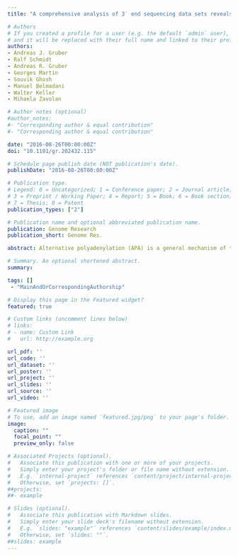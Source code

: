 ```yaml
---
title: "A comprehensive analysis of 3′ end sequencing data sets reveals novel polyadenylation signals and the repressive role of heterogenous ribonucleoprotein C on cleavage and polyadenylation"

# Authors
# If you created a profile for a user (e.g. the default `admin` user), write the username (folder name) here 
# and it will be replaced with their full name and linked to their profile.
authors:
- Andreas J. Gruber
- Ralf Schmidt
- Andreas R. Gruber
- Georges Martin
- Souvik Ghosh
- Manuel Belmadani
- Walter Keller
- Mihaela Zavolan

# Author notes (optional)
#author_notes:
#- "Corresponding author & equal contribution"
#- "Corresponding author & equal contribution"

date: "2016-08-26T00:00:00Z"
doi: "10.1101/gr.202432.115"

# Schedule page publish date (NOT publication's date).
publishDate: "2016-08-26T00:00:00Z"

# Publication type.
# Legend: 0 = Uncategorized; 1 = Conference paper; 2 = Journal article;
# 3 = Preprint / Working Paper; 4 = Report; 5 = Book; 6 = Book section;
# 7 = Thesis; 8 = Patent
publication_types: ["2"]

# Publication name and optional abbreviated publication name.
publication: Genome Research
publication_short: Genome Res.

abstract: Alternative polyadenylation (APA) is a general mechanism of transcript diversification in mammals, which has been recently linked to proliferative states and cancer. Different 3’ untranslated region (3’ UTR) isoforms interact with different RNA-binding proteins (RBPs), which modify the stability, translation, and subcellular localization of the corresponding transcripts. Although the heterogeneity of pre-mRNA 3’ end processing has been established with high-throughput approaches, the mechanisms that underlie systematic changes in 3’ UTR lengths remain to be characterized. Through a uniform analysis of a large number of 3’ end sequencing data sets we have uncovered 18 signals, 6 of which novel, whose positioning with respect to pre-mRNA cleavage sites indicates a role in pre-mRNA 3’ end processing in both mouse and human. With 3’ end sequencing we have demonstrated that the heterogeneous ribonucleoprotein C (HNRNPC), which binds the poly(U) motif whose frequency also peaks in the vicinity of polyadenylation (poly(A)) sites, has a genome-wide effect on poly(A) site usage. HNRNPC-regulated 3’ UTRs are enriched in ELAV-like RNA binding protein 1 (ELAVL1) binding sites and include those of the CD47 gene, which participate in the recently discovered mechanism of 3’ UTR-dependent protein localization (UDPL). Our study thus establishes an up-to-date, high-confidence catalog of 3’ end processing sites and poly(A) signals and it uncovers an important role of HNRNPC in regulating 3’ end processing. It further suggests that U-rich elements mediate interactions with multiple RBPs that regulate different stages in a transcript’s life cycle.

# Summary. An optional shortened abstract.
summary: 

tags: []
 - "MainAndOrCorrespondingAuthorship"

# Display this page in the Featured widget?
featured: true

# Custom links (uncomment lines below)
# links:
# - name: Custom Link
#   url: http://example.org

url_pdf: ''
url_code: ''
url_dataset: ''
url_poster: ''
url_project: ''
url_slides: ''
url_source: ''
url_video: ''

# Featured image
# To use, add an image named `featured.jpg/png` to your page's folder. 
image:
  caption: ""
  focal_point: ""
  preview_only: false

# Associated Projects (optional).
#   Associate this publication with one or more of your projects.
#   Simply enter your project's folder or file name without extension.
#   E.g. `internal-project` references `content/project/internal-project/index.md`.
#   Otherwise, set `projects: []`.
##projects:
##- example

# Slides (optional).
#   Associate this publication with Markdown slides.
#   Simply enter your slide deck's filename without extension.
#   E.g. `slides: "example"` references `content/slides/example/index.md`.
#   Otherwise, set `slides: ""`.
##slides: example
---
```


